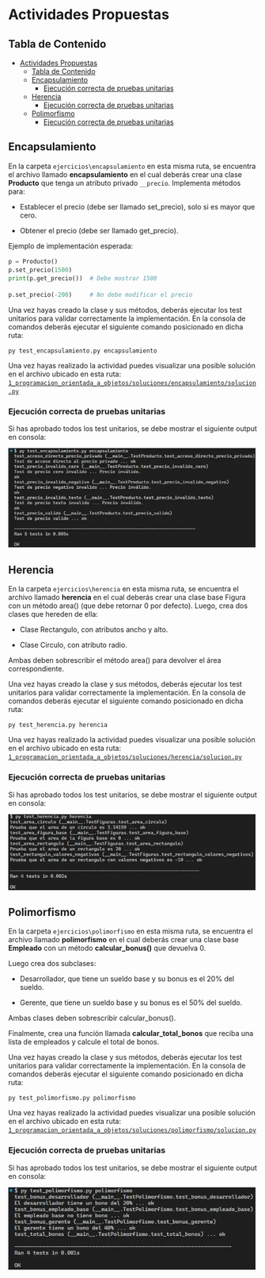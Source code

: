 # Actividades Propuestas

## Tabla de Contenido

- [Actividades Propuestas](#actividades-propuestas)
  - [Tabla de Contenido](#tabla-de-contenido)
  - [Encapsulamiento](#encapsulamiento)
    - [Ejecución correcta de pruebas unitarias](#ejecución-correcta-de-pruebas-unitarias)
  - [Herencia](#herencia)
    - [Ejecución correcta de pruebas unitarias](#ejecución-correcta-de-pruebas-unitarias-1)
  - [Polimorfismo](#polimorfismo)
    - [Ejecución correcta de pruebas unitarias](#ejecución-correcta-de-pruebas-unitarias-2)

## Encapsulamiento

En la carpeta `ejercicios\encapsulamiento` en esta misma ruta, se encuentra el archivo llamado **encapsulamiento** en el cual deberás crear una clase **Producto** que tenga un atributo privado `__precio`. Implementa métodos para:

- Establecer el precio (debe ser llamado set_precio), solo si es mayor que cero.

- Obtener el precio (debe ser llamado get_precio).

Ejemplo de implementación esperada:

```py
p = Producto()
p.set_precio(1500)
print(p.get_precio())  # Debe mostrar 1500

p.set_precio(-200)     # No debe modificar el precio
```

Una vez hayas creado la clase y sus métodos, deberás ejecutar los test unitarios para validar correctamente la implementación. En la consola de comandos deberás ejecutar el siguiente comando posicionado en dicha ruta:

```
py test_encapsulamiento.py encapsulamiento
```

Una vez hayas realizado la actividad puedes visualizar una posible solución en el archivo ubicado en esta ruta: [`1_programacion_orientada_a_objetos/soluciones/encapsulamiento/solucion.py`](./soluciones/encapsulamiento/solucion.py)

### Ejecución correcta de pruebas unitarias

Si has aprobado todos los test unitarios, se debe mostrar el siguiente output en consola:

![Resultados Correctos Test Unitarios Encapsulamiento](./ejercicios/encapsulamiento/resultado_test_unitarios_encapsulamiento.webp)

## Herencia

En la carpeta `ejercicios\herencia` en esta misma ruta, se encuentra el archivo llamado **herencia** en el cual deberás crear una clase base Figura con un método area() (que debe retornar 0 por defecto). Luego, crea dos clases que hereden de ella:

- Clase Rectangulo, con atributos ancho y alto.

- Clase Circulo, con atributo radio.

Ambas deben sobrescribir el método area() para devolver el área correspondiente.

Una vez hayas creado la clase y sus métodos, deberás ejecutar los test unitarios para validar correctamente la implementación. En la consola de comandos deberás ejecutar el siguiente comando posicionado en dicha ruta:

```
py test_herencia.py herencia
```

Una vez hayas realizado la actividad puedes visualizar una posible solución en el archivo ubicado en esta ruta: [`1_programacion_orientada_a_objetos/soluciones/herencia/solucion.py`](./soluciones/herencia/solucion.py)

### Ejecución correcta de pruebas unitarias

Si has aprobado todos los test unitarios, se debe mostrar el siguiente output en consola:

![Resultados Correctos Test Unitarios Herencia](./ejercicios/herencia/resultados_pruebas_correctas.webp)

## Polimorfismo

En la carpeta `ejercicios\polimorfismo` en esta misma ruta, se encuentra el archivo llamado **polimorfismo** en el cual deberás crear una clase base **Empleado** con un método **calcular_bonus()** que devuelva 0.

Luego crea dos subclases:

- Desarrollador, que tiene un sueldo base y su bonus es el 20% del sueldo.

- Gerente, que tiene un sueldo base y su bonus es el 50% del sueldo.

Ambas clases deben sobrescribir calcular_bonus().

Finalmente, crea una función llamada **calcular_total_bonos** que reciba una lista de empleados y calcule el total de bonos.

Una vez hayas creado la clase y sus métodos, deberás ejecutar los test unitarios para validar correctamente la implementación. En la consola de comandos deberás ejecutar el siguiente comando posicionado en dicha ruta:

```
py test_polimorfismo.py polimorfismo
```

Una vez hayas realizado la actividad puedes visualizar una posible solución en el archivo ubicado en esta ruta: [`1_programacion_orientada_a_objetos/soluciones/polimorfismo/solucion.py`](./soluciones/polimorfismo/solucion.py)

### Ejecución correcta de pruebas unitarias

Si has aprobado todos los test unitarios, se debe mostrar el siguiente output en consola:

![Resultados Correctos Test Unitarios Polimorfismo](./ejercicios/polimorfismo/resultado_test_unitarios_polimorfismo.webp)
